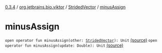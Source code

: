 [0.3.4](../../index.md) / [org.jetbrains.bio.viktor](../index.md) / [StridedVector](index.md) / [minusAssign](.)

# minusAssign

`open operator fun minusAssign(other: `[`StridedVector`](index.md)`): Unit` [(source)](https://github.com/JetBrains-Research/viktor/blob/0.3.4/src/main/kotlin/org/jetbrains/bio/viktor/StridedVector.kt#L375)
`open operator fun minusAssign(update: Double): Unit` [(source)](https://github.com/JetBrains-Research/viktor/blob/0.3.4/src/main/kotlin/org/jetbrains/bio/viktor/StridedVector.kt#L384)
